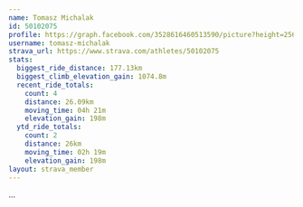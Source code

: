 ```yaml
---
name: Tomasz Michalak
id: 50102075
profile: https://graph.facebook.com/3528616460513590/picture?height=256&width=256
username: tomasz-michalak
strava_url: https://www.strava.com/athletes/50102075
stats:
  biggest_ride_distance: 177.13km
  biggest_climb_elevation_gain: 1074.8m
  recent_ride_totals:
    count: 4
    distance: 26.09km
    moving_time: 04h 21m
    elevation_gain: 198m
  ytd_ride_totals:
    count: 2
    distance: 26km
    moving_time: 02h 19m
    elevation_gain: 198m
layout: strava_member
--- 
```

...

